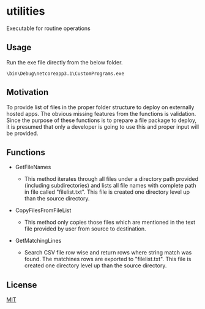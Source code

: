 # utilities
Executable for routine operations

## Usage

Run the exe file directly from the below folder.

```
\bin\Debug\netcoreapp3.1\CustomPrograms.exe
```

## Motivation

To provide list of files in the proper folder structure to deploy on externally hosted apps. The obvious missing features from the functions is validation. Since the purpose of these functions is to prepare a file package to deploy, it is presumed that only a developer is going to use this and proper input will be provided.

## Functions

- GetFileNames
	- This method iterates through all files under a directory path provided (including subdirectories) and lists all file names with complete path in file called "filelist.txt". This file is created one directory level up than the source directory.

- CopyFilesFromFileList
	- This method only copies those files which are mentioned in the text file provided by user from source to destination. 

- GetMatchingLines
	- Search CSV file row wise and return rows where string match was found. The matchines rows are exported to "filelist.txt". This file is created one directory level up than the source directory.

## License
[MIT](https://choosealicense.com/licenses/mit/)